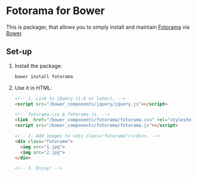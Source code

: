 # Fotorama for Bower

This is packager, that allows you to simply install and maintain [Fotorama](http://fotorama.io/) via [Bower](http://bower.io/).

## Set-up

1. Install the package:

    ```bash
    bower install fotorama
    ```

2. Use it in HTML:

    ```html
    <!-- 1. Link to jQuery (1.8 or later), -->
    <script src="/bower_components/jquery/jquery.js"></script>

    <!-- fotorama.css & fotorama.js. -->
    <link  href="/bower_components/fotorama/fotorama.css" rel="stylesheet">
    <script src="/bower_components/fotorama/fotorama.js"></script>

    <!-- 2. Add images to <div class="fotorama"></div>. -->
    <div class="fotorama">
      <img src="1.jpg">
      <img src="2.jpg">
    </div>

    <!-- 3. Enjoy! -->
    ```